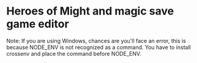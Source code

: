 # Heroes of Might and magic save game editor
Note: If you are using Windows, chances are you'll face an error, this is because NODE_ENV is not recognized as a command. You have to install crossenv and place the command before NODE_ENV.
